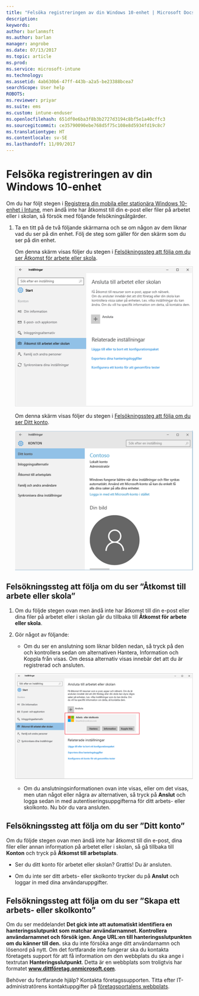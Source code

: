 ```yaml
---
title: "Felsöka registreringen av din Windows 10-enhet | Microsoft Docs"
description: 
keywords: 
author: barlanmsft
ms.author: barlan
manager: angrobe
ms.date: 07/13/2017
ms.topic: article
ms.prod: 
ms.service: microsoft-intune
ms.technology: 
ms.assetid: 4ab630b6-47ff-443b-a2a5-be23388bcea7
searchScope: User help
ROBOTS: 
ms.reviewer: priyar
ms.suite: ems
ms.custom: intune-enduser
ms.openlocfilehash: 651df0e6ba3f8b3b2727d3194c8bf5e1a40cffc3
ms.sourcegitcommit: ce35790090ebe768d5f75c108e8d5934fd19c8c7
ms.translationtype: HT
ms.contentlocale: sv-SE
ms.lasthandoff: 11/09/2017
---
```

# <a name="troubleshoot-your-windows-10-device-enrollment"></a>Felsöka registreringen av din Windows 10-enhet
Om du har följt stegen i [Registrera din mobila eller stationära Windows 10-enhet i Intune](enroll-your-w10-phone-or-w10-pc-windows.md), men ändå inte har åtkomst till din e-post eller filer på arbetet eller i skolan, så försök med följande felsökningsåtgärder.

1.  Ta en titt på de två följande skärmarna och se om någon av dem liknar vad du ser på din enhet. Följ de steg som gäller för den skärm som du ser på din enhet.

    Om denna skärm visas följer du stegen i [Felsökningssteg att följa om du ser Åtkomst för arbete eller skola](#troubleshooting-steps-to-follow-if-you-see-access-work-or-school).

    ![settings-accounts-access-work-or-school](./media/w10-enroll-rs1-connect-to-work-or-school.png)

    Om denna skärm visas följer du stegen i [Felsökningssteg att följa om du ser Ditt konto](#troubleshooting-steps-to-follow-if-you-see-your-account).

    ![settings-accounts-your-account](./media/W10-enroll-2-accounts-your-account.png)

## <a name="troubleshooting-steps-to-follow-if-you-see-access-work-or-school"></a>Felsökningssteg att följa om du ser ”Åtkomst till arbete eller skola”

1.  Om du följde stegen ovan men ändå inte har åtkomst till din e-post eller dina filer på arbetet eller i skolan går du tillbaka till **Åtkomst för arbete eller skola**.

2. Gör något av följande:

    - Om du ser en anslutning som liknar bilden nedan, så tryck på den och kontrollera sedan om alternativen Hantera, Information och Koppla från visas. Om dessa alternativ visas innebär det att du är registrerad och ansluten.

    ![validate-successful-enrollment](./media/w10-enroll-rs1-validate-successful-enrollment.png)

    - Om du anslutningsinformationen ovan inte visas, eller om det visas, men utan något eller några av alternativen, så tryck på **Anslut** och logga sedan in med autentiseringsuppgifterna för ditt arbets- eller skolkonto. Nu bör du vara ansluten.

## <a name="troubleshooting-steps-to-follow-if-you-see-your-account"></a>Felsökningssteg att följa om du ser ”Ditt konto”

Om du följde stegen ovan men ändå inte har åtkomst till din e-post, dina filer eller annan information på arbetet eller i skolan, så gå tillbaka till **Konton** och tryck på **Åtkomst till arbetsplats**.

- Ser du ditt konto för arbetet eller skolan? Grattis! Du är ansluten.

- Om du inte ser ditt arbets- eller skolkonto trycker du på **Anslut** och loggar in med dina användaruppgifter.

## <a name="troubleshooting-steps-to-follow-if-you-see-set-up-a-work-or-school-account"></a>Felsökningssteg att följa om du ser ”Skapa ett arbets- eller skolkonto”

Om du ser meddelandet __Det gick inte att automatiskt identifiera en hanteringsslutpunkt som matchar användarnamnet. Kontrollera användarnamnet och försök igen. Ange URL:en till hanteringsslutpunkten om du känner till den.__ ska du inte försöka ange ditt användarnamn och lösenord på nytt. Om det fortfarande inte fungerar ska du kontakta företagets support för att få information om den webbplats du ska ange i textrutan **Hanteringsslutpunkt**. Detta är en webbplats som troligtvis har formatet **www.dittföretag.onmicrosoft.com**.

Behöver du fortfarande hjälp? Kontakta företagssupporten. Titta efter IT-administratörens kontaktuppgifter på [företagsportalens webbplats](https://portal.manage.microsoft.com).
